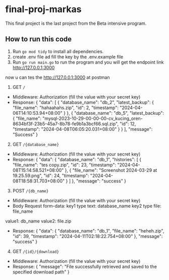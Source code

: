 # final-proj-markas

This final project is the last project from the Beta intensive program.

## How to run this code

1. Run `go mod tidy` to install all dependencies.
2. create .env file ad fill the key by the .env.example file
3. Run `go run main.go` to run the program and you will get the endpoint link http://127.0.0.1:3000

now u can tes the http://127.0.0.1:3000 at postman

1. GET `/`
* Middleware: Authorization (fill the value with your secret key)
* Response:
{
    "data": [
        {
            "database_name": "db_2",
            "latest_backup": {
                "file_name": "hahaahahs.zip",
                "id": 2,
                "timestamp": "2024-04-06T14:10:53.94+08:00"
            }
        },
        {
            "database_name": "db_5",
            "latest_backup": {
                "file_name": "mysql-2023-10-29-00-00-00-cv_kucing_oren-8634bf3f-23b5-45a7-8b78-fe9b1a3bcf66.sql.zip",
                "id": 12,
                "timestamp": "2024-04-08T06:05:20.031+08:00"
            }
        }
    ],
    "message": "Success"
}

2. GET `/{database_name}`
* Middleware: Authorization (fill the value with your secret key)
* Response:
{
    "data": {
        "database_name": "db_1",
        "histories": [
            {
                "file_name": "tes copy.zip",
                "id": 23,
                "timestamp": "2024-04-08T15:14:58.521+08:00"
            },
            {
                "file_name": "Screenshot 2024-03-29 at 19.25.59.png",
                "id": 24,
                "timestamp": "2024-04-08T18:58:31.703+08:00"
            }
        ]
    },
    "message": "success"
}

3. POST `/{db_name}`
* Middleware: Authorization (fill the value with your secret key)
* Body Request form-data: 
key1 type text: database_name 
key2 type file: file_name

value1: db_name
value2: file.zip

* Response:
{
    "data": {
        "database_name": "db_1",
        "file_name": "heheh.zip",
        "id": 39,
        "timestamp": "2024-04-11T02:18:22.754+08:00"
    },
    "message": "success"
}

4. GET `/{id}/{download}`
* Middleware: Authorization (fill the value with your secret key)
* Response:
{
    "message": "File successfully retrieved and saved to the specified download path"
}

